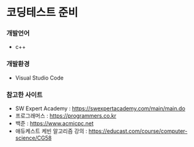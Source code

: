 # 코딩테스트 준비

### 개발언어
- c++

### 개발환경
- Visual Studio Code 

### 참고한 사이트 
- SW Expert Academy :  https://swexpertacademy.com/main/main.do
- 프로그래머스 : https://programmers.co.kr
- 백준 : https://www.acmicpc.net
- 애듀케스트 케빈 알고리즘 강의 : https://educast.com/course/computer-science/CG58
